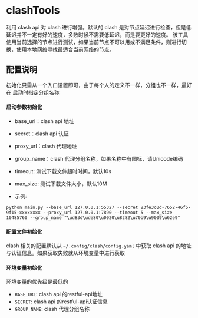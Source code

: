 # clashTools

利用 clash api 对 clash 进行增强。默认的 clash 是对节点延迟进行检查，但是低延迟并不一定有好的速度，多数时候不需要低延迟，而是要更好的速度。
该工具使用当前选择的节点进行测试，如果当前节点不可以用或不满足条件，则进行切换，使用本地网络寻找最适合当前网络的节点。

## 配置说明

初始化只需从一个入口设置即可，由于每个人的定义不一样，分组也不一样，最好在 启动时指定分组名称

#### 启动参数初始化

- base_url：clash api 地址
- secret：clash api 认证
- proxy_url：clash 代理地址
- group_name：clash 代理分组名称，如果名称中有图标，请Unicode编码
- timeout: 测试下载文件超时时间，默认10s
- max_size: 测试下载文件大小，默认10M

- 示例:

```shell
python main.py --base_url 127.0.0.1:55327 --secret 83fe3c0d-7652-46f5-9f15-xxxxxxxx --proxy_url 127.0.0.1:7890 --timeout 5 --max_size 10485760 --group_name "\ud83d\ude80\u0020\u8282\u70b9\u9009\u62e9"
```

#### 配置文件初始化

clash 相关的配置默认从 `~/.config/clash/config.yaml` 中获取 clash api 的地址与认证信息。如果获取失败就从环境变量中进行获取

#### 环境变量初始化

环境变量的优先级是最低的

- `BASE_URL`: clash api 的restful-api地址
- `SECRET`: clash api 的restful-api认证信息
- `GROUP_NAME`: clash 代理分组名称